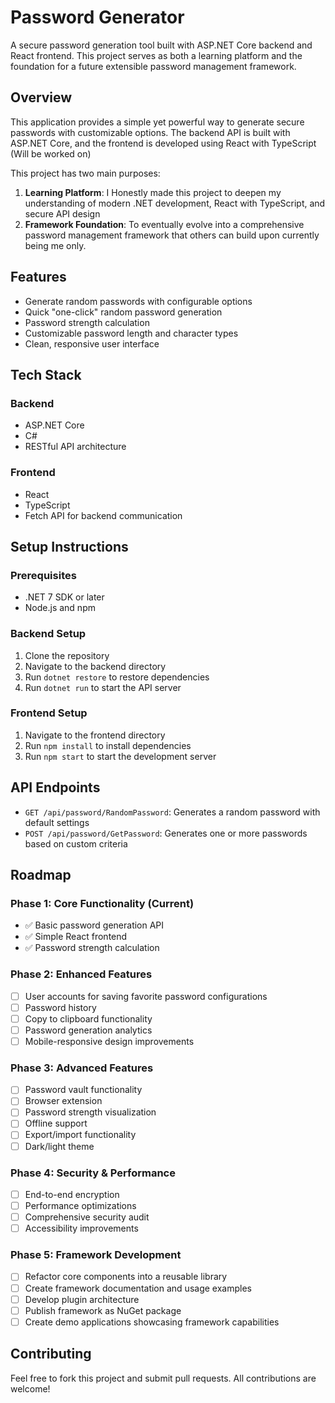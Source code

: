 # Password Generator

A secure password generation tool built with ASP.NET Core backend and React frontend. This project serves as both a learning platform and the foundation for a future extensible password management framework.

## Overview

This application provides a simple yet powerful way to generate secure passwords with customizable options. The backend API is built with ASP.NET Core, and the frontend is developed using React with TypeScript (Will be worked on)

This project has two main purposes:
1. **Learning Platform**: I Honestly made this project to deepen my understanding of modern .NET development, React with TypeScript, and secure API design
2. **Framework Foundation**: To eventually evolve into a comprehensive password management framework that others can build upon currently being me only.
   

## Features

- Generate random passwords with configurable options
- Quick "one-click" random password generation
- Password strength calculation
- Customizable password length and character types
- Clean, responsive user interface

## Tech Stack

### Backend
- ASP.NET Core
- C#
- RESTful API architecture

### Frontend
- React
- TypeScript
- Fetch API for backend communication

## Setup Instructions

### Prerequisites
- .NET 7 SDK or later
- Node.js and npm

### Backend Setup
1. Clone the repository
2. Navigate to the backend directory
3. Run `dotnet restore` to restore dependencies
4. Run `dotnet run` to start the API server

### Frontend Setup
1. Navigate to the frontend directory
2. Run `npm install` to install dependencies
3. Run `npm start` to start the development server

## API Endpoints

- `GET /api/password/RandomPassword`: Generates a random password with default settings
- `POST /api/password/GetPassword`: Generates one or more passwords based on custom criteria

## Roadmap

### Phase 1: Core Functionality (Current)
- ✅ Basic password generation API
- ✅ Simple React frontend
- ✅ Password strength calculation

### Phase 2: Enhanced Features
- [ ] User accounts for saving favorite password configurations
- [ ] Password history
- [ ] Copy to clipboard functionality
- [ ] Password generation analytics
- [ ] Mobile-responsive design improvements

### Phase 3: Advanced Features
- [ ] Password vault functionality
- [ ] Browser extension
- [ ] Password strength visualization
- [ ] Offline support
- [ ] Export/import functionality
- [ ] Dark/light theme

### Phase 4: Security & Performance
- [ ] End-to-end encryption
- [ ] Performance optimizations
- [ ] Comprehensive security audit
- [ ] Accessibility improvements

### Phase 5: Framework Development
- [ ] Refactor core components into a reusable library
- [ ] Create framework documentation and usage examples
- [ ] Develop plugin architecture
- [ ] Publish framework as NuGet package
- [ ] Create demo applications showcasing framework capabilities

## Contributing

Feel free to fork this project and submit pull requests. All contributions are welcome!
